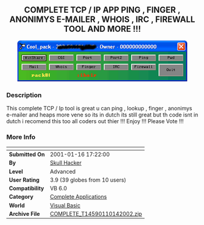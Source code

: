 ﻿<div align="center">

## COMPLETE TCP / IP APP PING , FINGER , ANONIMYS E\-MAILER , WHOIS , IRC , FIREWALL TOOL AND MORE \!\!\!

<img src="PIC20021014824597901.gif">
</div>

### Description

This complete TCP / Ip tool is great u can ping , lookup , finger , anonimys e-mailer and heaps more vene so its in dutch its still great but th code isnt in dutch i recomend this too all coders out thier !!! Enjoy !!! Please Vote !!!
 
### More Info
 


<span>             |<span>
---                |---
**Submitted On**   |2001-01-16 17:22:00
**By**             |[Skull Hacker](https://github.com/Planet-Source-Code/PSCIndex/blob/master/ByAuthor/skull-hacker.md)
**Level**          |Advanced
**User Rating**    |3.9 (39 globes from 10 users)
**Compatibility**  |VB 6\.0
**Category**       |[Complete Applications](https://github.com/Planet-Source-Code/PSCIndex/blob/master/ByCategory/complete-applications__1-27.md)
**World**          |[Visual Basic](https://github.com/Planet-Source-Code/PSCIndex/blob/master/ByWorld/visual-basic.md)
**Archive File**   |[COMPLETE\_T14590110142002\.zip](https://github.com/Planet-Source-Code/skull-hacker-complete-tcp-ip-app-ping-finger-anonimys-e-mailer-whois-irc-firewall-tool-and__1-39807/archive/master.zip)








